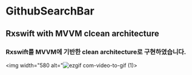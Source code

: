 # GithubSearchBar

## Rxswift with MVVM clcean architecture

### Rxswift를 MVVM에 기반한 clean architecture로 구현하였습니다.

<img width="580 alt="![ezgif com-video-to-gif (1)](https://user-images.githubusercontent.com/52398126/90978193-dd55fd80-e586-11ea-97f3-8090da2d18b1.gif)>


